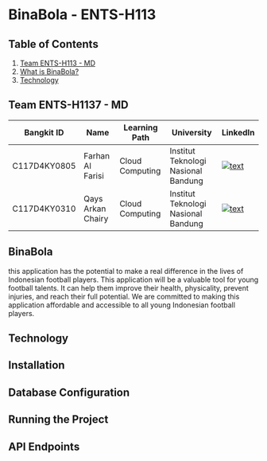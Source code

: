 # BinaBola - ENTS-H113
## Table of Contents

1. [Team ENTS-H113 - MD](#Team-ENTS-H113---md)
2. [What is BinaBola?](#BinaBola)
3. [Technology](#Technology)


## Team ENTS-H1137 - MD

| Bangkit ID | Name | Learning Path | University |LinkedIn |
| ---      | ---       | ---       | ---       | ---       |
| C117D4KY0805 | Farhan Al Farisi | Cloud Computing | 	Institut Teknologi Nasional Bandung | [![text](https://img.shields.io/badge/LinkedIn-0077B5?style=for-the-badge&logo=linkedin&logoColor=white)](https://www.linkedin.com/in/farhan-al-farisi-744499196/) |
| C117D4KY0310 | Qays Arkan Chairy |  Cloud Computing | Institut Teknologi Nasional Bandung | [![text](https://img.shields.io/badge/LinkedIn-0077B5?style=for-the-badge&logo=linkedin&logoColor=white)](https://www.linkedin.com/in/qaysarkan/) |

## BinaBola

this application has the potential to make a real difference in the lives of Indonesian football players. This application will be a valuable tool for young football talents. It can help them improve their health, physicality, prevent injuries, and reach their full potential. We are committed to making this application affordable and accessible to all young Indonesian football players.

## Technology

## Installation

## Database Configuration

## Running the Project

## API Endpoints

